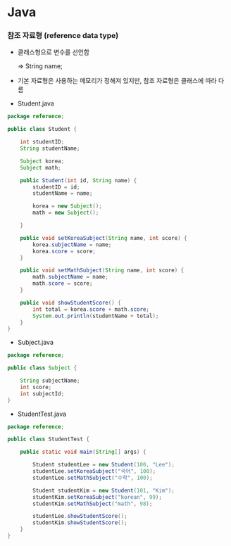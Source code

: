 # Java

### 참조 자료형 (reference data type)

- 클래스형으로 변수를 선언함

  => String name;

- 기본 자료형은 사용하는 메모리가 정해져 있지만, 참조 자료형은 클래스에 따라 다름

- Student.java

```java
package reference;

public class Student {

	int studentID;
	String studentName;

	Subject korea;
	Subject math;

	public Student(int id, String name) {
		studentID = id;
		studentName = name;

		korea = new Subject();
		math = new Subject();

	}

	public void setKoreaSubject(String name, int score) {
		korea.subjectName = name;
		korea.score = score;
	}

	public void setMathSubject(String name, int score) {
		math.subjectName = name;
		math.score = score;
	}

	public void showStudentScore() {
		int total = korea.score + math.score;
		System.out.println(studentName + total);
	}
}
```

- Subject.java

```java
package reference;

public class Subject {

	String subjectName;
	int score;
	int subjectId;
}
```

- StudentTest.java

```java
package reference;

public class StudentTest {

	public static void main(String[] args) {

		Student studentLee = new Student(100, "Lee");
		studentLee.setKoreaSubject("국어", 100);
		studentLee.setMathSubject("수학", 100);

		Student studentKim = new Student(101, "Kim");
		studentKim.setKoreaSubject("korean", 99);
		studentKim.setMathSubject("math", 98);

		studentLee.showStudentScore();
		studentKim.showStudentScore();
	}
}

```
